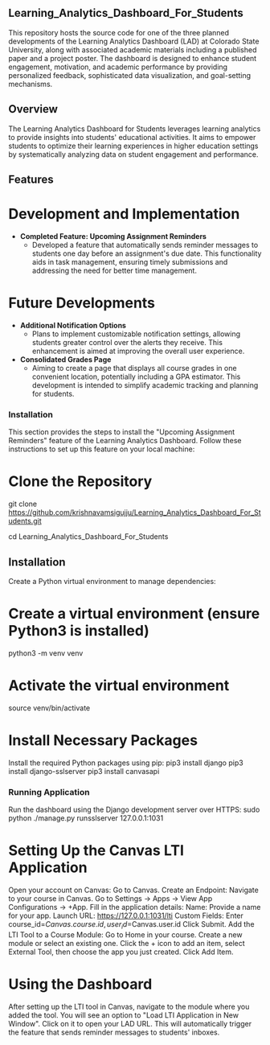 ## Learning_Analytics_Dashboard_For_Students

This repository hosts the source code for one of the three planned developments of the Learning Analytics Dashboard (LAD) at Colorado State University, along with associated academic materials including a published paper and a project poster. The dashboard is designed to enhance student engagement, motivation, and academic performance by providing personalized feedback, sophisticated data visualization, and goal-setting mechanisms.

## Overview

The Learning Analytics Dashboard for Students leverages learning analytics to provide insights into students' educational activities. It aims to empower students to optimize their learning experiences in higher education settings by systematically analyzing data on student engagement and performance.

## Features

# Development and Implementation
- **Completed Feature: Upcoming Assignment Reminders**
  - Developed a feature that automatically sends reminder messages to students one day before an assignment's due date. This functionality aids in task management, ensuring timely submissions and addressing the need for better time management.

# Future Developments
- **Additional Notification Options**
  - Plans to implement customizable notification settings, allowing students greater control over the alerts they receive. This enhancement is aimed at improving the overall user experience.
- **Consolidated Grades Page**
  - Aiming to create a page that displays all course grades in one convenient location, potentially including a GPA estimator. This development is intended to simplify academic tracking and planning for students.


### Installation

This section provides the steps to install the "Upcoming Assignment Reminders" feature of the Learning Analytics Dashboard. Follow these instructions to set up this feature on your local machine:


# Clone the Repository
git clone https://github.com/krishnavamsigujju/Learning_Analytics_Dashboard_For_Students.git

cd Learning_Analytics_Dashboard_For_Students


## Installation
Create a Python virtual environment to manage dependencies:
# Create a virtual environment (ensure Python3 is installed)
python3 -m venv venv

# Activate the virtual environment
source venv/bin/activate

# Install Necessary Packages
Install the required Python packages using pip:
pip3 install django
pip3 install django-sslserver
pip3 install canvasapi

### Running Application

Run the dashboard using the Django development server over HTTPS:
sudo python ./manage.py runsslserver 127.0.0.1:1031

# Setting Up the Canvas LTI Application
Open your account on Canvas: Go to Canvas.
Create an Endpoint:
Navigate to your course in Canvas.
Go to Settings -> Apps -> View App Configurations -> +App.
Fill in the application details:
Name: Provide a name for your app.
Launch URL: https://127.0.0.1:1031/lti
Custom Fields: Enter course_id=$Canvas.course.id, user_id=$Canvas.user.id
Click Submit.
Add the LTI Tool to a Course Module:
Go to Home in your course.
Create a new module or select an existing one.
Click the + icon to add an item, select External Tool, then choose the app you just created.
Click Add Item.
# Using the Dashboard
After setting up the LTI tool in Canvas, navigate to the module where you added the tool.
You will see an option to "Load LTI Application in New Window".
Click on it to open your LAD URL. This will automatically trigger the feature that sends reminder messages to students' inboxes.
